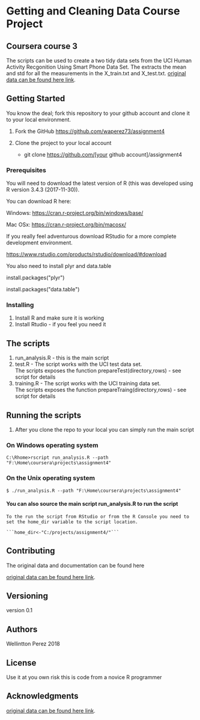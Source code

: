 
# Getting and Cleaning Data Course Project
## Coursera course 3

The scripts can be used to create a two tidy data sets from the UCI Human Activity Recgonition Using Smart Phone Data Set.  The extracts the mean and std for all the measurements in the X_train.txt and X_test.txt.
[original data can be found here link](http://archive.ics.uci.edu/ml/datasets/Human+Activity+Recognition+Using+Smartphones).


## Getting Started

You know the deal; fork this repository to your github account and clone it to your local environment.

1. Fork the GitHub https://github.com/waperez73/assignment4

2. Clone the project to your local account
  
    - git clone https://github.com/[your github account]/assignment4
    
### Prerequisites

You will need to download the latest version of R (this was developed using R version 3.4.3 (2017-11-30)).

You can download R here: 

Windows: https://cran.r-project.org/bin/windows/base/

Mac OSx: https://cran.r-project.org/bin/macosx/

If you really feel adventurous download RStudio for a more complete development environment.

https://www.rstudio.com/products/rstudio/download/#download

You also need to install plyr and data.table

install.packages("plyr")

install.packages("data.table")

### Installing

1. Install R and make sure it is working
2. Install Rtudio - if you feel you need it

## The scripts
  
  1. run_analysis.R - this is the main script 
  2. test.R - The script works with the UCI test data set.  
     The scripts exposes the function prepareTest(directory,rows) - see script for details
  3. training.R - The script works with the UCI training data set.  
     The scripts exposes the function prepareTraing(directory,rows) - see script for details

## Running the scripts

1. After you clone the repo to your local you can simply run the main script
    
### On Windows operating system
    C:\Rhome>rscript run_analysis.R --path "F:\Home\coursera\projects\assignment4"
    
### On the Unix operating system
    $ ./run_analysis.R --path "F:\Home\coursera\projects\assignment4"

#### You can also source the main script run_analysis.R to run the script
    To the run the script from RStudio or from the R Console you need to set the home_dir variable to the script location.
  
    ```home_dir<-"C:/projects/assignment4/"```
    
## Contributing

The original data and documentation can be found here

[original data can be found here link](http://archive.ics.uci.edu/ml/datasets/Human+Activity+Recognition+Using+Smartphones).

## Versioning
  
  version 0.1

## Authors

Wellintton Perez 2018

## License

Use it at you own risk this is code from a novice R programmer

## Acknowledgments


[original data can be found here link](http://archive.ics.uci.edu/ml/datasets/Human+Activity+Recognition+Using+Smartphones).

